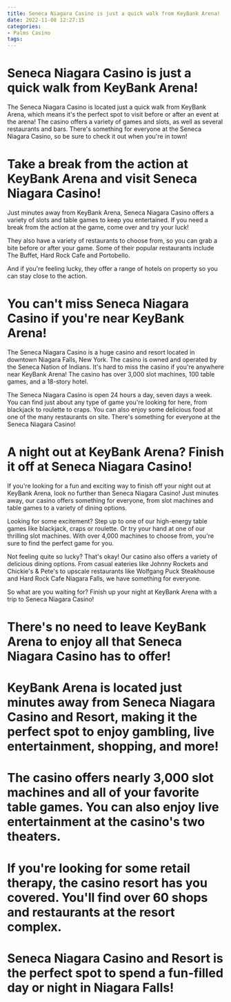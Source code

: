 ```yaml
---
title: Seneca Niagara Casino is just a quick walk from KeyBank Arena!
date: 2022-11-08 12:27:15
categories:
- Palms Casino
tags:
---
```



#  Seneca Niagara Casino is just a quick walk from KeyBank Arena!

The Seneca Niagara Casino is located just a quick walk from KeyBank Arena, which means it's the perfect spot to visit before or after an event at the arena! The casino offers a variety of games and slots, as well as several restaurants and bars. There's something for everyone at the Seneca Niagara Casino, so be sure to check it out when you're in town!

#  Take a break from the action at KeyBank Arena and visit Seneca Niagara Casino!

Just minutes away from KeyBank Arena, Seneca Niagara Casino offers a variety of slots and table games to keep you entertained. If you need a break from the action at the game, come over and try your luck!

They also have a variety of restaurants to choose from, so you can grab a bite before or after your game. Some of their popular restaurants include The Buffet, Hard Rock Cafe and Portobello.

And if you're feeling lucky, they offer a range of hotels on property so you can stay close to the action.

#  You can't miss Seneca Niagara Casino if you're near KeyBank Arena!

The Seneca Niagara Casino is a huge casino and resort located in downtown Niagara Falls, New York. The casino is owned and operated by the Seneca Nation of Indians. It's hard to miss the casino if you're anywhere near KeyBank Arena! The casino has over 3,000 slot machines, 100 table games, and a 18-story hotel.

The Seneca Niagara Casino is open 24 hours a day, seven days a week. You can find just about any type of game you're looking for here, from blackjack to roulette to craps. You can also enjoy some delicious food at one of the many restaurants on site. There's something for everyone at the Seneca Niagara Casino!

#  A night out at KeyBank Arena? Finish it off at Seneca Niagara Casino!

If you're looking for a fun and exciting way to finish off your night out at KeyBank Arena, look no further than Seneca Niagara Casino! Just minutes away, our casino offers something for everyone, from slot machines and table games to a variety of dining options.

Looking for some excitement? Step up to one of our high-energy table games like blackjack, craps or roulette. Or try your hand at one of our thrilling slot machines. With over 4,000 machines to choose from, you're sure to find the perfect game for you.

Not feeling quite so lucky? That's okay! Our casino also offers a variety of delicious dining options. From casual eateries like Johnny Rockets and Chickie's & Pete's to upscale restaurants like Wolfgang Puck Steakhouse and Hard Rock Cafe Niagara Falls, we have something for everyone.

So what are you waiting for? Finish up your night at KeyBank Arena with a trip to Seneca Niagara Casino!

#  There's no need to leave KeyBank Arena to enjoy all that Seneca Niagara Casino has to offer!

# KeyBank Arena is located just minutes away from Seneca Niagara Casino and Resort, making it the perfect spot to enjoy gambling, live entertainment, shopping, and more!

# The casino offers nearly 3,000 slot machines and all of your favorite table games. You can also enjoy live entertainment at the casino's two theaters.

# If you're looking for some retail therapy, the casino resort has you covered. You'll find over 60 shops and restaurants at the resort complex.

# Seneca Niagara Casino and Resort is the perfect spot to spend a fun-filled day or night in Niagara Falls!